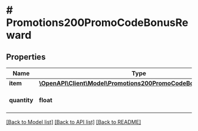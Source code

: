 # # Promotions200PromoCodeBonusReward

## Properties

Name | Type | Description | Notes
------------ | ------------- | ------------- | -------------
**item** | [**\OpenAPI\Client\Model\Promotions200PromoCodeBonusRewardItem**](Promotions200PromoCodeBonusRewardItem.md) |  | [optional]
**quantity** | **float** | Item quantity. | [optional] [default to 1]

[[Back to Model list]](../../README.md#models) [[Back to API list]](../../README.md#endpoints) [[Back to README]](../../README.md)
